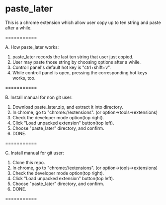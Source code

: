 paste_later
===========

This is a chrome extension which allow user copy up to ten string and paste after a while.

===========

A. How paste_later works:

1. paste_later records the last ten string that user just copied.
2. User may paste those string by choosing options after a while.
3. Controll panel's default hot key is "ctrl+shift+v".
4. While controll panel is open, pressing the corresponding hot keys works, too.

===========

B. Install manual for non git user:

1. Download paste_later.zip, and extract it into directory.
2. In chrome, go to "chrome://extensions". (or option->tools->extensions)
3. Check the developer mode option(top right).
4. Click "Load unpacked extension" button(top left).
5. Choose "paste_later" directory, and confirm.
6. DONE.

===========

C. Install manual for git user:

1. Clone this repo.
2. In chrome, go to "chrome://extensions". (or option->tools->extensions)
3. Check the developer mode option(top right).
4. Click "Load unpacked extension" button(top left).
5. Choose "paste_later" directory, and confirm.
6. DONE.

===========
